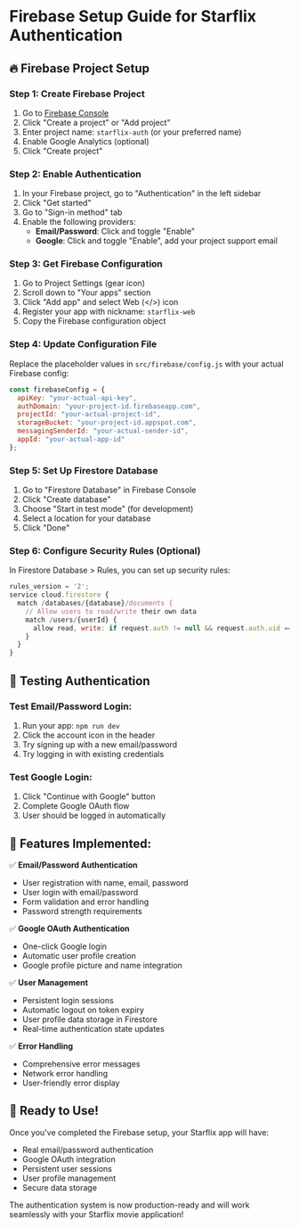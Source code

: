 # Firebase Setup Guide for Starflix Authentication

## 🔥 Firebase Project Setup

### Step 1: Create Firebase Project
1. Go to [Firebase Console](https://console.firebase.google.com/)
2. Click "Create a project" or "Add project"
3. Enter project name: `starflix-auth` (or your preferred name)
4. Enable Google Analytics (optional)
5. Click "Create project"

### Step 2: Enable Authentication
1. In your Firebase project, go to "Authentication" in the left sidebar
2. Click "Get started"
3. Go to "Sign-in method" tab
4. Enable the following providers:
   - **Email/Password**: Click and toggle "Enable"
   - **Google**: Click and toggle "Enable", add your project support email

### Step 3: Get Firebase Configuration
1. Go to Project Settings (gear icon)
2. Scroll down to "Your apps" section
3. Click "Add app" and select Web (</>) icon
4. Register your app with nickname: `starflix-web`
5. Copy the Firebase configuration object

### Step 4: Update Configuration File
Replace the placeholder values in `src/firebase/config.js` with your actual Firebase config:

```javascript
const firebaseConfig = {
  apiKey: "your-actual-api-key",
  authDomain: "your-project-id.firebaseapp.com",
  projectId: "your-actual-project-id",
  storageBucket: "your-project-id.appspot.com",
  messagingSenderId: "your-actual-sender-id",
  appId: "your-actual-app-id"
};
```

### Step 5: Set Up Firestore Database
1. Go to "Firestore Database" in Firebase Console
2. Click "Create database"
3. Choose "Start in test mode" (for development)
4. Select a location for your database
5. Click "Done"

### Step 6: Configure Security Rules (Optional)
In Firestore Database > Rules, you can set up security rules:

```javascript
rules_version = '2';
service cloud.firestore {
  match /databases/{database}/documents {
    // Allow users to read/write their own data
    match /users/{userId} {
      allow read, write: if request.auth != null && request.auth.uid == userId;
    }
  }
}
```

## 🚀 Testing Authentication

### Test Email/Password Login:
1. Run your app: `npm run dev`
2. Click the account icon in the header
3. Try signing up with a new email/password
4. Try logging in with existing credentials

### Test Google Login:
1. Click "Continue with Google" button
2. Complete Google OAuth flow
3. User should be logged in automatically

## 🔧 Features Implemented:

✅ **Email/Password Authentication**
- User registration with name, email, password
- User login with email/password
- Form validation and error handling
- Password strength requirements

✅ **Google OAuth Authentication**
- One-click Google login
- Automatic user profile creation
- Google profile picture and name integration

✅ **User Management**
- Persistent login sessions
- Automatic logout on token expiry
- User profile data storage in Firestore
- Real-time authentication state updates

✅ **Error Handling**
- Comprehensive error messages
- Network error handling
- User-friendly error display

## 📱 Ready to Use!

Once you've completed the Firebase setup, your Starflix app will have:
- Real email/password authentication
- Google OAuth integration
- Persistent user sessions
- User profile management
- Secure data storage

The authentication system is now production-ready and will work seamlessly with your Starflix movie application!

